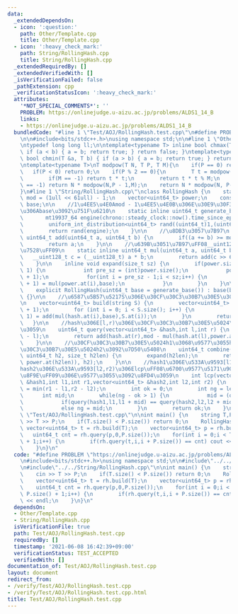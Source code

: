 ```yaml
---
data:
  _extendedDependsOn:
  - icon: ':question:'
    path: Other/Template.cpp
    title: Other/Template.cpp
  - icon: ':heavy_check_mark:'
    path: String/RollingHash.cpp
    title: String/RollingHash.cpp
  _extendedRequiredBy: []
  _extendedVerifiedWith: []
  _isVerificationFailed: false
  _pathExtension: cpp
  _verificationStatusIcon: ':heavy_check_mark:'
  attributes:
    '*NOT_SPECIAL_COMMENTS*': ''
    PROBLEM: https://onlinejudge.u-aizu.ac.jp/problems/ALDS1_14_B
    links:
    - https://onlinejudge.u-aizu.ac.jp/problems/ALDS1_14_B
  bundledCode: "#line 1 \"Test/AOJ/RollingHash.test.cpp\"\n#define PROBLEM \"https://onlinejudge.u-aizu.ac.jp/problems/ALDS1_14_B\"\
    \n\n#include<bits/stdc++.h>\nusing namespace std;\n\n#line 1 \"Other/Template.cpp\"\
    \ntypedef long long ll;\n\ntemplate<typename T> inline bool chmax(T &a, T b) {\
    \ if (a < b) { a = b; return true; } return false; }\ntemplate<typename T> inline\
    \ bool chmin(T &a, T b) { if (a > b) { a = b; return true; } return false; }\n\
    \ntemplate<typename T>\nT modpow(T N, T P, T M){\n    if(P == 0) return 1;\n \
    \   if(P < 0) return 0;\n    if(P % 2 == 0){\n        T t = modpow(N, P/2, M);\n\
    \        if(M == -1) return t * t;\n        return t * t % M;\n    }\n    if(M\
    \ == -1) return N * modpow(N,P - 1,M);\n    return N * modpow(N, P-1, M) % M;\n\
    }\n#line 1 \"String/RollingHash.cpp\"\nclass RollingHash {\n    static const uint64_t\
    \ mod = (1ull << 61ull) - 1;\n    vector<uint64_t> power;\n    const uint64_t\
    \ base;\n\n    //1\u4EE5\u4E0Amod - 1\u4EE5\u4E0B\u306E\u30E9\u30F3\u30C0\u30E0\
    \u306Abase\u3092\u751F\u6210\n    static inline uint64_t generate_base() {\n \
    \       mt19937_64 engine(chrono::steady_clock::now().time_since_epoch().count());\n\
    \        uniform_int_distribution<uint64_t> rand((uint64_t)1,(uint64_t)mod - 1);\n\
    \        return rand(engine);\n    }\n\n    //\u8DB3\u3057\u7B97\n    static inline\
    \ uint64_t add(uint64_t a, uint64_t b) {\n        if((a += b) >= mod) a -= mod;\n\
    \        return a;\n    }\n\n    //\u639B\u3051\u7B97\uFF08__uint128_t\u3092\u4F7F\
    \u7528\uFF09\n    static inline uint64_t mul(uint64_t a, uint64_t b) {\n     \
    \   __uint128_t c = (__uint128_t) a * b;\n        return add(c >> 61,c & mod);\n\
    \    }\n\n    inline void expand(size_t sz) {\n        if(power.size() < sz +\
    \ 1) {\n            int pre_sz = (int)power.size();\n            power.resize(sz\
    \ + 1);\n            for(int i = pre_sz - 1;i < sz;i++) {\n                power.at(i\
    \ + 1) = mul(power.at(i),base);\n            }\n        }\n    }\n\npublic:\n\n\
    \    explicit RollingHash(uint64_t base = generate_base()) : base(base),power{1}\
    \ {}\n\n    //\u6587\u5B57\u5217S\u306E\u30CF\u30C3\u30B7\u30E5\u3092\u8FD4\u3059\
    \n    vector<uint64_t> build(string S) {\n        vector<uint64_t> hash(S.size()\
    \ + 1);\n        for (int i = 0; i < S.size(); i++) {\n            hash.at(i +\
    \ 1) = add(mul(hash.at(i),base),S.at(i));\n        }\n        return hash;\n \
    \   }\n\n    //hash\u306E[l,r)\u306E\u30CF\u30C3\u30B7\u30E5\u5024\u3092\u8FD4\
    \u3059\n    uint64_t query(vector<uint64_t> &hash,int l,int r) {\n        expand(r\
    \ - l);\n        return add(hash.at(r),mod - mul(hash.at(l),power.at(r - l)));\n\
    \    }\n\n    //\u30CF\u30C3\u30B7\u30E5\u5024h1\u3068\u9577\u3055h2len\u306E\u30CF\
    \u30C3\u30B7\u30E5\u5024h2\u3092\u7D50\u5408\n    uint64_t combine(uint64_t h1,\
    \ uint64_t h2, size_t h2len) {\n        expand(h2len);\n        return add(mul(h1,\
    \ power.at(h2len)), h2);\n    }\n\n    //hash1\u306E\u533A\u9593[l1,r1)\u3068\
    hash2\u306E\u533A\u9593[l2,r2)\u306Elcp\uFF08\u6700\u9577\u5171\u901A\u63A5\u982D\
    \u8F9E\uFF09\u306E\u9577\u3055\u3092\u8FD4\u3059\n    int lcp(vector<uint64_t>\
    \ &hash1,int l1,int r1,vector<uint64_t> &hash2,int l2,int r2) {\n        int len\
    \ = min(r1 - l1,r2 - l2);\n        int ok = 0;\n        int ng = len + 1;\n  \
    \      int mid;\n        while(ng - ok > 1) {\n            mid = (ok + ng) / 2;\n\
    \            if(query(hash1,l1,l1 + mid) == query(hash2,l2,l2 + mid)) ok = mid;\n\
    \            else ng = mid;\n        }\n        return ok;\n    }\n};\n#line 8\
    \ \"Test/AOJ/RollingHash.test.cpp\"\n\nint main() {\n    string T,P;\n    cin\
    \ >> T >> P;\n    if(T.size() < P.size()) return 0;\n    RollingHash rh;\n   \
    \ vector<uint64_t> t = rh.build(T);\n    vector<uint64_t> p = rh.build(P);\n \
    \   uint64_t cnt = rh.query(p,0,P.size());\n    for(int i = 0;i < T.size() - P.size()\
    \ + 1;i++) {\n        if(rh.query(t,i,i + P.size()) == cnt) cout << i << endl;\n\
    \    }\n}\n"
  code: "#define PROBLEM \"https://onlinejudge.u-aizu.ac.jp/problems/ALDS1_14_B\"\n\
    \n#include<bits/stdc++.h>\nusing namespace std;\n\n#include\"../../Other/Template.cpp\"\
    \n#include\"../../String/RollingHash.cpp\"\n\nint main() {\n    string T,P;\n\
    \    cin >> T >> P;\n    if(T.size() < P.size()) return 0;\n    RollingHash rh;\n\
    \    vector<uint64_t> t = rh.build(T);\n    vector<uint64_t> p = rh.build(P);\n\
    \    uint64_t cnt = rh.query(p,0,P.size());\n    for(int i = 0;i < T.size() -\
    \ P.size() + 1;i++) {\n        if(rh.query(t,i,i + P.size()) == cnt) cout << i\
    \ << endl;\n    }\n}\n"
  dependsOn:
  - Other/Template.cpp
  - String/RollingHash.cpp
  isVerificationFile: true
  path: Test/AOJ/RollingHash.test.cpp
  requiredBy: []
  timestamp: '2021-06-08 16:42:39+09:00'
  verificationStatus: TEST_ACCEPTED
  verifiedWith: []
documentation_of: Test/AOJ/RollingHash.test.cpp
layout: document
redirect_from:
- /verify/Test/AOJ/RollingHash.test.cpp
- /verify/Test/AOJ/RollingHash.test.cpp.html
title: Test/AOJ/RollingHash.test.cpp
---
```

